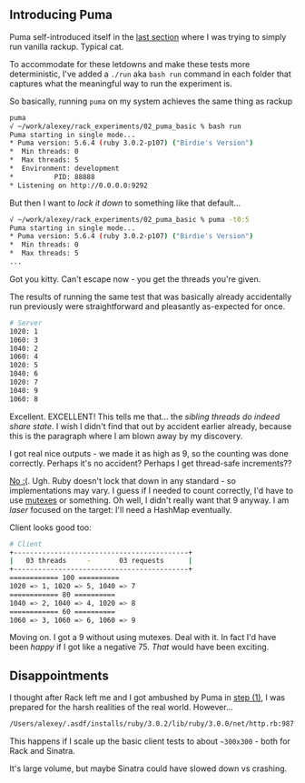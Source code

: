 ## Introducing Puma
Puma self-introduced itself in the [last section](../01_rack_threaded_requests/README.md) where I was trying to simply run vanilla rackup. Typical cat.

To accommodate for these letdowns and make these tests more deterministic, I've added a `./run` aka `bash run` command in each folder that captures what the meaningful way to run the experiment is.

So basically, running `puma` on my system achieves the same thing as rackup
```bash
puma
√ ~/work/alexey/rack_experiments/02_puma_basic % bash run
Puma starting in single mode...
* Puma version: 5.6.4 (ruby 3.0.2-p107) ("Birdie's Version")
*  Min threads: 0
*  Max threads: 5
*  Environment: development
*          PID: 88888
* Listening on http://0.0.0.0:9292
````

But then I want to _lock it down_ to something like that default...
```bash
√ ~/work/alexey/rack_experiments/02_puma_basic % puma -t0:5
Puma starting in single mode...
* Puma version: 5.6.4 (ruby 3.0.2-p107) ("Birdie's Version")
*  Min threads: 0
*  Max threads: 5
...
````

Got you kitty. Can't escape now - you get the threads you're given.

The results of running the same test that was basically already accidentally run previously were straightforward and pleasantly as-expected for once.

```bash
# Server
1020: 1
1060: 3
1040: 2
1060: 4
1020: 5
1040: 6
1020: 7
1040: 9
1060: 8
```

Excellent. EXCELLENT! This tells me that... the *sibling threads do indeed share state*. I wish I didn't find that out by accident earlier already, because this is the paragraph where I am blown away by my discovery.

I got real nice outputs - we made it as high as 9, so the counting was done correctly. Perhaps it's no accident? Perhaps I get thread-safe increments??

[No :(](https://stackoverflow.com/a/44521011). Ugh. Ruby doesn't lock that down in any standard - so implementations may vary. I guess if I needed to count correctly, I'd have to use [mutexes](https://lucaguidi.com/2014/03/27/thread-safety-with-ruby/) or something. Oh well, I didn't really want that 9 anyway. I am *laser* focused on the target: I'll need a HashMap eventually.

Client looks good too:

```bash
# Client
+-------------------------------------------+
|   03 threads     -       03 requests      |
+-------------------------------------------+
============ 100 ==========
1020 => 1, 1020 => 5, 1040 => 7
============ 80 ==========
1040 => 2, 1040 => 4, 1020 => 8
============ 60 ==========
1060 => 3, 1060 => 6, 1060 => 9
````

Moving on. I got a 9 without using mutexes. Deal with it. In fact I'd have been _happy_ if I got like a negative 75. _That_ would have been exciting.


## Disappointments
I thought after Rack left me and I got ambushed by Puma in [step (1)](../01_rack_threaded_requests/README.md), I was prepared for the harsh realities of the real world. However...

```bash
/Users/alexey/.asdf/installs/ruby/3.0.2/lib/ruby/3.0.0/net/http.rb:987:in `initialize': Can't assign requested address - connect(2) for "localhost" port 9292 (Errno::EADDRNOTAVAIL)
````

This happens if I scale up the basic client tests to about `~300x300` - both for Rack and Sinatra.

It's large volume, but maybe Sinatra could have slowed down vs crashing.

